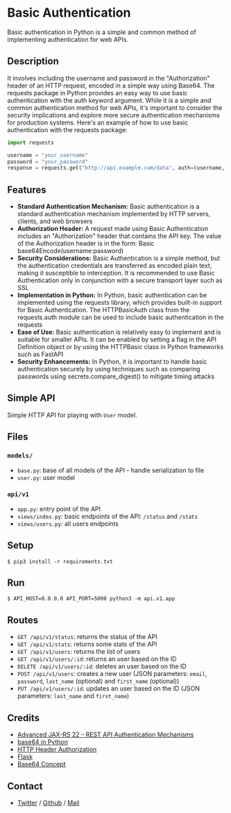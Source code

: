 # Basic Authentication 
Basic authentication in Python is a simple and common method of implementing authentication for web APIs.

## Description
It involves including the username and password in the "Authorization" header of an HTTP request, encoded in a simple way using Base64. The requests package in Python provides an easy way to use basic authentication with the auth keyword argument. While it is a simple and common authentication method for web APIs, it's important to consider the security implications and explore more secure authentication mechanisms for production systems. Here's an example of how to use basic authentication with the requests package:

```python
import requests

username = "your_username"
password = "your_password"
response = requests.get("http://api.example.com/data", auth=(username, password))
```

## Features
* **Standard Authentication Mechanism:** Basic authentication is a standard authentication mechanism implemented by HTTP servers, clients, and web browsers
* **Authorization Header:** A request made using Basic Authentication includes an "Authorization" header that contains the API key. The value of the Authorization header is in the form: Basic base64Encode(username:password)
* **Security Considerations:** Basic Authentication is a simple method, but the authentication credentials are transferred as encoded plain text, making it susceptible to interception. It is recommended to use Basic Authentication only in conjunction with a secure transport layer such as SSL
* **Implementation in Python:** In Python, basic authentication can be implemented using the requests library, which provides built-in support for Basic Authentication. The HTTPBasicAuth class from the requests.auth module can be used to include basic authentication in the requests
* **Ease of Use:** Basic authentication is relatively easy to implement and is suitable for smaller APIs. It can be enabled by setting a flag in the API Definition object or by using the HTTPBasic class in Python frameworks such as FastAPI
* **Security Enhancements:** In Python, it is important to handle basic authentication securely by using techniques such as comparing passwords using secrets.compare_digest() to mitigate timing attacks

## Simple API
Simple HTTP API for playing with `User` model.

## Files
### `models/`
- `base.py`: base of all models of the API - handle serialization to file
- `user.py`: user model

### `api/v1`
- `app.py`: entry point of the API
- `views/index.py`: basic endpoints of the API: `/status` and `/stats`
- `views/users.py`: all users endpoints

## Setup
```
$ pip3 install -r requirements.txt
```

## Run
```
$ API_HOST=0.0.0.0 API_PORT=5000 python3 -m api.v1.app
```

## Routes

- `GET /api/v1/status`: returns the status of the API
- `GET /api/v1/stats`: returns some stats of the API
- `GET /api/v1/users`: returns the list of users
- `GET /api/v1/users/:id`: returns an user based on the ID
- `DELETE /api/v1/users/:id`: deletes an user based on the ID
- `POST /api/v1/users`: creates a new user (JSON parameters: `email`, `password`, `last_name` (optional) and `first_name` (optional))
- `PUT /api/v1/users/:id`: updates an user based on the ID (JSON parameters: `last_name` and `first_name`)

## Credits
 * [Advanced JAX-RS 22 - REST API Authentication Mechanisms](https://www.youtube.com/watch?v=501dpx2IjGY)
 * [base64 in Python](https://docs.python.org/3.7/library/base64.html)
 * [HTTP Header Authorization](https://developer.mozilla.org/en-US/docs/Web/HTTP/Headers/Authorization)
 * [Flask](https://palletsprojects.com/p/flask/)
 * [Base64 Concept](https://en.wikipedia.org/wiki/Base64)

## Contact
 * [Twitter](https://www.twitter.com/sakhilelindah) / [Github](https://github.com/sakhi-4096) / [Mail](mailto:sakhilelindah@protonmail.com)
